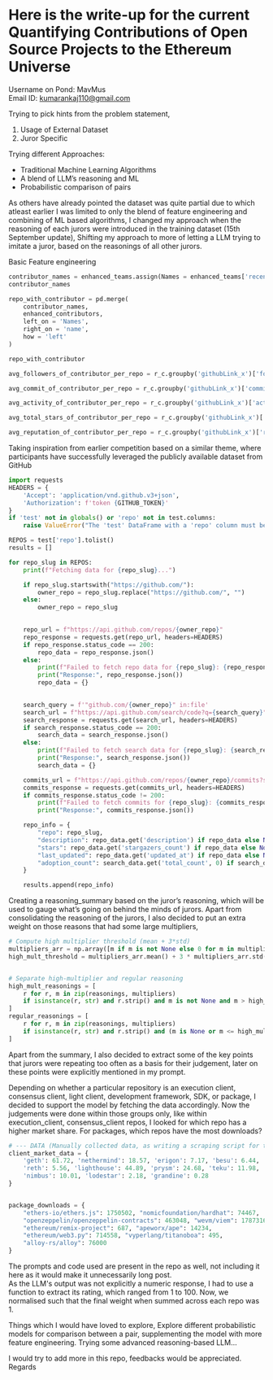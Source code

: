 # Here is the write-up for the current Quantifying Contributions of Open Source Projects to the Ethereum Universe
Username on Pond: MavMus <br />
Email ID: kumarankaj110@gmail.com

Trying to pick hints from the problem statement,
1. Usage of External Dataset
2. Juror Specific 


Trying different Approaches:
* Traditional Machine Learning Algorithms
* A blend of LLM’s reasoning and ML
* Probabilistic comparison of pairs


As others have already pointed the dataset was quite partial due to which atleast earlier I was limited to only the blend of feature engineering and  combining of ML based algorithms, I changed my approach when the reasoning of each jurors were introduced in the training dataset (15th September update), Shifting my approach to more of letting a LLM trying to imitate a juror, based on the reasonings of all other jurors. <br />

Basic Feature engineering
```python
contributor_names = enhanced_teams.assign(Names = enhanced_teams['recentContributors'].str.split(', ')).explode('Names')
contributor_names

repo_with_contributor = pd.merge(
    contributor_names,
    enhanced_contributors,
    left_on = 'Names',
    right_on = 'name',
    how = 'left'
)

repo_with_contributor

avg_followers_of_contributor_per_repo = r_c.groupby('githubLink_x')['followers'].mean().reset_index(name='total_avg_followers_by_contributor')

avg_commit_of_contributor_per_repo = r_c.groupby('githubLink_x')['commitCount_y'].mean().reset_index(name='total_avg_commit_by_contributor')

avg_activity_of_contributor_per_repo = r_c.groupby('githubLink_x')['activity_y'].mean().reset_index(name = 'total_avg_activity_by_contributor')

avg_total_stars_of_contributor_per_repo = r_c.groupby('githubLink_x')['totalStars_y'].mean().reset_index(name = 'total_avg_stars_by_contributor')

avg_reputation_of_contributor_per_repo = r_c.groupby('githubLink_x')['reputation_y'].mean().reset_index(name = 'total_avg_reputation_by_contributor')
```
Taking inspiration from earlier competition based on a similar theme, where participants have successfully leveraged the publicly available dataset from GitHub
```python
import requests
HEADERS = {
    'Accept': 'application/vnd.github.v3+json',
    'Authorization': f'token {GITHUB_TOKEN}'
}
if 'test' not in globals() or 'repo' not in test.columns:
    raise ValueError("The 'test' DataFrame with a 'repo' column must be defined before running this cell.")

REPOS = test['repo'].tolist()
results = []

for repo_slug in REPOS:
    print(f"Fetching data for {repo_slug}...")

    if repo_slug.startswith("https://github.com/"):
        owner_repo = repo_slug.replace("https://github.com/", "")
    else:
        owner_repo = repo_slug

    
    repo_url = f"https://api.github.com/repos/{owner_repo}"
    repo_response = requests.get(repo_url, headers=HEADERS)
    if repo_response.status_code == 200:
        repo_data = repo_response.json()
    else:
        print(f"Failed to fetch repo data for {repo_slug}: {repo_response.status_code}")
        print("Response:", repo_response.json())
        repo_data = {}

    
    search_query = f'"github.com/{owner_repo}" in:file'
    search_url = f"https://api.github.com/search/code?q={search_query}"
    search_response = requests.get(search_url, headers=HEADERS)
    if search_response.status_code == 200:
        search_data = search_response.json()
    else:
        print(f"Failed to fetch search data for {repo_slug}: {search_response.status_code}")
        print("Response:", search_response.json())
        search_data = {}

    commits_url = f"https://api.github.com/repos/{owner_repo}/commits?since=2024-10-06T00:00:00Z&per_page=1"
    commits_response = requests.get(commits_url, headers=HEADERS)
    if commits_response.status_code != 200:
        print(f"Failed to fetch commits for {repo_slug}: {commits_response.status_code}")
        print("Response:", commits_response.json())

    repo_info = {
        "repo": repo_slug,
        "description": repo_data.get('description') if repo_data else None,
        "stars": repo_data.get('stargazers_count') if repo_data else None,
        "last_updated": repo_data.get('updated_at') if repo_data else None,
        "adoption_count": search_data.get('total_count', 0) if search_data else 0
    }

    results.append(repo_info)

```


Creating a reasoning_summary based on the juror’s reasoning, which will be used to gauge what’s going on behind the minds of jurors. Apart from consolidating the reasoning of the jurors, I also decided to put an extra weight on those reasons that had some large multipliers, 
```python
# Compute high multiplier threshold (mean + 3*std)
multipliers_arr = np.array([m if m is not None else 0 for m in multipliers])
high_mult_threshold = multipliers_arr.mean() + 3 * multipliers_arr.std()


# Separate high-multiplier and regular reasoning
high_mult_reasonings = [
    r for r, m in zip(reasonings, multipliers)
    if isinstance(r, str) and r.strip() and m is not None and m > high_mult_threshold
]
regular_reasonings = [
    r for r, m in zip(reasonings, multipliers)
    if isinstance(r, str) and r.strip() and (m is None or m <= high_mult_threshold)
]

```
Apart from the summary, I also decided to extract some of the key points that jurors were repeating too often as a basis for their judgement, later on these points were explicitly mentioned in my prompt.

Depending on whether a particular repository is an execution client, consensus client, light client, development framework, SDK, or package, I decided to support the model by fetching the data accordingly. 
Now the judgements were done within those groups only, like within execution_client, consensus_client repos, I looked for which repo has a higher market share. For packages, which repos have the most downloads?


```python
# --- DATA (Manually collected data, as writing a scraping script for this limited number was pointless) ---
client_market_data = {
    'geth': 61.72, 'nethermind': 18.57, 'erigon': 7.17, 'besu': 6.44,
    'reth': 5.56, 'lighthouse': 44.89, 'prysm': 24.68, 'teku': 11.98,
    'nimbus': 10.01, 'lodestar': 2.18, 'grandine': 0.28
}


package_downloads = {
    "ethers-io/ethers.js": 1750502, "nomicfoundation/hardhat": 74467,
    "openzeppelin/openzeppelin-contracts": 463048, "wevm/viem": 1787316,
    "ethereum/remix-project": 687, "apeworx/ape": 14234,
    "ethereum/web3.py": 714558, "vyperlang/titanoboa": 495,
    "alloy-rs/alloy": 76000
}
```
The prompts and code used are present in the repo as well, not including it here as it would make it unnecessarily long post. <br />
As the LLM's output was not explicitly a numeric response, I had to use a function to extract its rating, which ranged from 1 to 100. Now, we normalised such that the final weight when summed across each repo was 1.

Things which I would have loved to explore,
Explore different probabilistic models for comparison between a pair, supplementing the model with more feature engineering. Trying some advanced reasoning-based LLM... 

I would try to add more in this repo, feedbacks would be appreciated.
Regards

